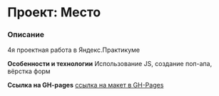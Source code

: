 # Проект: Место

### Описание

4я проектная работа в Яндекс.Практикуме

**Особенности и технологии**
Использование JS, создание поп-апа, вёрстка форм

**Ссылка на GH-pages**
[ссылка на макет в GH-Pages](https://nadezhda-yarovaya.github.io/mesto/)
